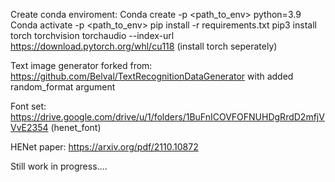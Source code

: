 Create conda enviroment: 
Conda create -p <path_to_env> python=3.9
Conda activate -p <path_to_env> 
pip install -r requirements.txt
pip3 install torch torchvision torchaudio --index-url https://download.pytorch.org/whl/cu118 (install torch seperately)

Text image generator forked from: https://github.com/Belval/TextRecognitionDataGenerator with added random_format argument

Font set: https://drive.google.com/drive/u/1/folders/1BuFnICOVFOFNUHDgRrdD2mfjVVvE2354 (henet_font)

HENet paper: https://arxiv.org/pdf/2110.10872

Still work in progress....
